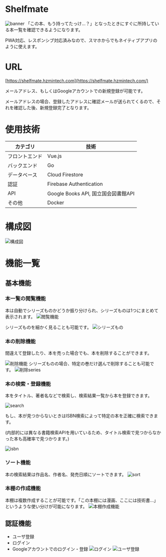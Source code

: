 # Shelfmate
![banner](images/banner_app.png)
「この本、もう持ってたっけ…？」となったときにすぐに所持している本一覧を確認できるようになります。

PWA対応、レスポンシブ対応済みなので、スマホからでもネイティブアプリのように使えます。

# URL
[https://shelfmate.hzmintech.com](https://shelfmate.hzmintech.com/)

メールアドレス、もしくはGoogleアカウントでの新規登録が可能です。

メールアドレスの場合、登録したアドレスに確認メールが送られてくるので、それを確認した後、新規登録完了となります。

# 使用技術

| カテゴリ | 技術 |
| --- | --- |
| フロントエンド | Vue.js |
| バックエンド | Go |
| データベース | Cloud Firestore |
| 認証 | Firebase Authentication |
| API | Google Books API, 国立国会図書館API |
| その他 | Docker |

# 構成図
![構成図](images/shelfmate.drawio.png)

# 機能一覧
## 基本機能

### 本一覧の閲覧機能
本は自動でシリーズものかどうか振り分けられ、シリーズものは1つにまとめて表示されます。
![閲覧機能](images/bookshelf-view.png)

シリーズものを細かく見ることも可能です。
![シリーズもの](images/seriesView.png)

### 本の削除機能
間違えて登録したり、本を売った場合でも、本を削除することができます。

![削除機能](images/deletebooks.png)
シリーズものの場合、特定の巻だけ選んで削除することも可能です。
![削除series](images/series.png)

### 本の検索・登録機能

本をタイトル、著者名などで検索し、検索結果一覧から本を登録できます。

![search](images/searchBook.png)

もし、本が見つからないときはISBN検索によって特定の本を正確に検索できます。

(内部的には異なる書籍検索APIを用いているため、タイトル検索で見つからなかった本も高確率で見つかります。)

![isbn](images/isbnsearch.png)
### ソート機能

本の検索結果は作品名、作者名、発売日順にソートできます。
![sort](images/sort.png)

### 本棚の作成機能
本棚は複数作成することが可能です。「この本棚には漫画、ここには技術書…」というような使い分けが可能になります。
![本棚作成機能](images/createBookshelf.png)

## 認証機能

- ユーザ登録
- ログイン
- Googleアカウントでのログイン・登録
![ログイン](images/login.png)
![ユーザ登録](images/register.png)
